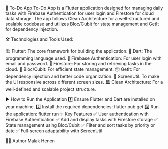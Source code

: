 📝 To-Do App
To-Do App is a Flutter application designed for managing daily tasks with Firebase Authentication for user login and Firestore for cloud data storage.
The app follows Clean Architecture for a well-structured and scalable codebase and utilizes Bloc/Cubit for state management and GetIt for dependency injection.

🛠️ Technologies and Tools Used:

🏗 Flutter: The core framework for building the application.
📝 Dart: The programming language used.
🔑 Firebase Authentication: For user login with email and password.
📂 Firestore: For storing and retrieving tasks in the cloud.
🔄 Bloc/Cubit: For efficient state management.
📦 GetIt: For dependency injection and better code organization.
📱 ScreenUtil: To make the UI responsive across different screen sizes.
🏛 Clean Architecture: For a well-defined and scalable project structure.

▶️ How to Run the Application
1️⃣ Ensure Flutter and Dart are installed on your machine.
2️⃣ Install the required dependencies:
flutter pub get
3️⃣ Run the application:
flutter run
✨ Key Features
✅ User authentication with Firebase Authentication
✅ Add and display tasks with Firestore storage
✅ State management using Bloc/Cubit
✅ Filter and sort tasks by priority or date
✅ Full-screen adaptability with ScreenUtil

👨‍💻 Author
Malak Henen







